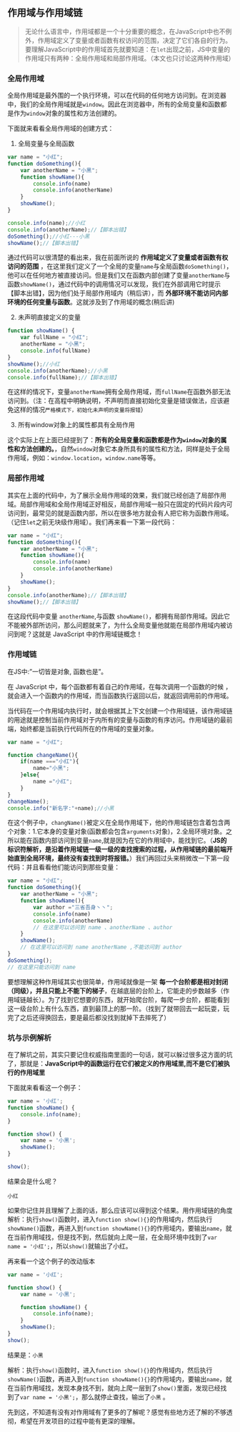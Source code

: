 ## 作用域与作用域链

> 无论什么语言中，作用域都是一个十分重要的概念，在JavaScript中也不例外，作用域定义了变量或者函数有权访问的范围，决定了它们各自的行为。要理解JavaScript中的作用域首先就要知道：在`let`出现之前，JS中变量的作用域只有两种：全局作用域和局部作用域。（本文也只讨论这两种作用域）
> 


### 全局作用域

全局作用域是最外围的一个执行环境，可以在代码的任何地方访问到。在浏览器中，我们的全局作用域就是`window`。因此在浏览器中，所有的全局变量和函数都是作为`window`对象的属性和方法创建的。

下面就来看看全局作用域的创建方式：

1. 全局变量与全局函数

```js
var name = "小红";
function doSomething(){
    var anotherName = "小黑";
    function showName(){
        console.info(name)
        console.info(anotherName)
    }
    showName();
}

console.info(name);//小红
console.info(anotherName);//【脚本出错】
doSomething();//小红---小黑
showName();//【脚本出错】
```
通过代码可以很清楚的看出来，我在前面所说的 **作用域定义了变量或者函数有权访问的范围** ，在这里我们定义了一个全局的变量`name`与全局函数`doSomething()`，他可以在任何地方被直接访问。但是我们又在函数内部创建了变量`anotherName`与函数`showName()`，通过代码中的调用情况可以发现，我们在外部调用它时提示【脚本出错】，因为他们处于局部作用域内（稍后讲），而 **外部环境不能访问内部环境的任何变量与函数**。这就涉及到了作用域的概念(稍后讲)

2. 未声明直接定义的变量

```js
function showName() {
    var fullName = "小红";
    anotherName = "小黑";
    console.info(fullName)
}
showName();//小红
console.info(anotherName);//小黑
console.info(fullName);//【脚本出错】
```
在这样的情况下，变量`anotherName`拥有全局作用域，而`fullName`在函数外部无法访问到。（注：在高程中明确说明，不声明而直接初始化变量是错误做法，应该避免这样的情况`严格模式下，初始化未声明的变量将报错`）

3. 所有window对象上的属性都具有全局作用

这个实际上在上面已经提到了：**所有的全局变量和函数都是作为`window`对象的属性和方法创建的。**，自然`window`对象它本身所具有的属性和方法，同样是处于全局作用域，例如：`window.location`，`window.name`等等。

### 局部作用域


其实在上面的代码中，为了展示全局作用域的效果，我们就已经创造了局部作用域。局部作用域和全局作用域正好相反，局部作用域一般只在固定的代码片段内可访问到，最常见的就是函数内部，所以在很多地方就会有人把它称为函数作用域。（记住`let`之前无块级作用域）。我们再来看一下第一段代码：

```js
var name = "小红";
function doSomething(){
    var anotherName = "小黑";
    function showName(){
        console.info(name)
        console.info(anotherName)
    }
    showName();
}
console.info(anotherName);//【脚本出错】
showName();//【脚本出错】
```
在这段代码中变量 `anotherName`,与函数 `showName()`，都拥有局部作用域。因此它不能被外部所访问，那么问题就来了，为什么全局变量他就能在局部作用域内被访问到呢？这就是 JavaScript 中的作用域链概念！

### 作用域链

在JS中:”一切皆是对象, 函数也是”。

在 JavaScript 中，每个函数都有着自己的作用域，在每次调用一个函数的时候 ，就会进入一个函数内的作用域，而当函数执行返回以后，就返回调用前的作用域。

当代码在一个作用域内执行时，就会根据其上下文创建一个作用域链，该作用域链的用途就是控制当前作用域对于内所有的变量与函数的有序访问。作用域链的最前端，始终都是当前执行代码所在的作用域的变量对象。

```js
var name = "小红";

function changeName(){
    if(name ==="小红"){
        name="小黑";
    }else{
        name ="小红";
    }
}
changeName();
console.info("新名字:"+name);//小黑
```
在这个例子中，`changName()`被定义在全局作用域下，他的作用域链包含着包含两个对象：1.它本身的变量对象(函数都会包含`arguments`对象)，2.全局环境对象。之所以能在函数内部访问到变量`name`,就是因为在它的作用域中，能找到它。（**JS的标识符解析，是沿着作用域链一级一级的查找搜索的过程，从作用域链的最前端开始直到全局环境，最终没有查找到时将报错。**）我们再回过头来稍微改一下第一段代码：并且看看他们能访问到那些变量：

```js
var name = "小红";
function doSomething(){
    var anotherName = "小黑";
    function showName(){
        var author ="三省吾身丶丶";
        console.info(name)
        console.info(anotherName)
        // 在这里可以访问到 name 、anotherName 、author
    }
    showName();
    // 在这里可以访问到 name anotherName ,不能访问到 author
}
doSomething();
// 在这里只能访问到 name
```

要想理解这种作用域其实也很简单，作用域就像是一架 **每一个台阶都是相对封闭（同级），并且只能上不能下的梯子**，在越底层的台阶上，它能走的步数越多（作用域链越长）。为了找到它想要的东西，就开始爬台阶，每爬一步台阶，都能看到这一级台阶上有什么东西，直到最顶上的那一阶。（找到了就带回去一起玩耍，玩完了之后还得换回去，要是最后都没找到就掉下去摔死了）


### 坑与示例解析

在了解坑之前，其实只要记住权威指南里面的一句话，就可以躲过很多这方面的坑了，那就是：**JavaScript中的函数运行在它们被定义的作用域里,而不是它们被执行的作用域里**

下面就来看看这一个例子：

```js
var name = '小红';
function showName() {
    console.info(name);
}

function show() {
    var name = '小黑';
    showName();
}

show();
```
结果会是什么呢？ 

```
小红
```
如果你记住并且理解了上面的话，那么应该可以得到这个结果。用作用域链的角度解析：执行`show()`函数时，进入`function show(){}`的作用域内，然后执行`showName()`函数，再进入到`function showName(){}`的作用域内，要输出`name`，就在当前作用域找，但是找不到，然后就向上爬一层，在全局环境中找到了`var name = '小红';`，所以`show()`就输出了小红。

再来看一个这个例子的改动版本

```js
var name = '小红';

function show() {
    var name = '小黑';

    function showName() {
        console.info(name);
    }
    showName();
}
show();
```
结果是：`小黑`

解析：执行`show()`函数时，进入`function show(){}`的作用域内，然后执行`showName()`函数，再进入到`function showName(){}`的作用域内，要输出`name`，就在当前作用域找，发现本身找不到，就向上爬一层到了`show()`里面，发现已经找到了`var name = '小黑';`，那么就停止查找，输出了`小黑`
。



先到这，不知道有没有对作用域有了更多的了解呢？感觉有些地方还了解的不够透彻，希望在开发项目的过程中能有更深的理解。

